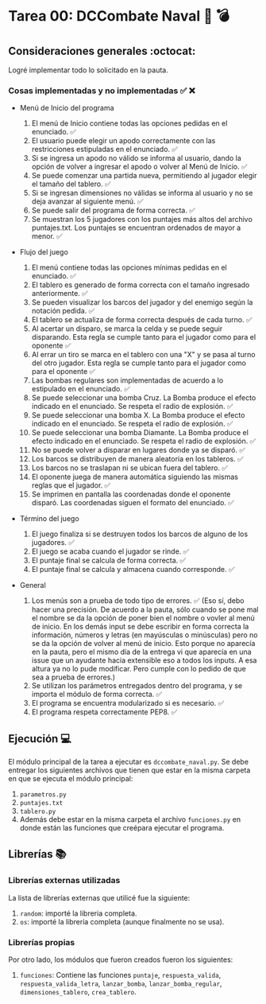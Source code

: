 # Tarea 00: DCCombate Naval :ship: :bomb:

<!-- Un buen ```README.md``` puede marcar una gran diferencia en la facilidad con la que corregimos una tarea, y consecuentemente cómo funciona su programa, por lo en general, entre más ordenado y limpio sea éste, mejor será 

Para nuestra suerte, GitHub soporta el formato [MarkDown](https://es.wikipedia.org/wiki/Markdown), el cual permite utilizar una amplia variedad de estilos de texto, tanto para resaltar cosas importantes como para separar ideas o poner código de manera ordenada ([pueden ver casi todas las funcionalidades que incluye aquí](https://github.com/adam-p/markdown-here/wiki/Markdown-Cheatsheet))

Un buen ```README.md``` no tiene por que ser muy extenso tampoco, hay que ser **concisos** (a menos que lo consideren necesario) pero **tampoco pueden** faltar cosas. Lo importante es que sea claro y limpio 

**Dejar claro lo que NO pudieron implementar y lo que no funciona a la perfección. Esto puede sonar innecesario pero permite que el ayudante se enfoque en lo que sí podría subir su puntaje.** -->

## Consideraciones generales :octocat:

Logré implementar todo lo solicitado en la pauta.

### Cosas implementadas y no implementadas :white_check_mark: :x:

* Menú de Inicio del programa
    1. El menú de Inicio contiene todas las opciones pedidas en el enunciado. :white_check_mark:
    2. El usuario puede elegir un apodo correctamente con las restricciones estipuladas en el enunciado. :white_check_mark:
    3. Si se ingresa un apodo no válido se informa al usuario, dando la opción de volver a ingresar el apodo o volver al Menú de Inicio. :white_check_mark:
    4. Se puede comenzar una partida nueva, permitiendo al jugador elegir el tamaño del tablero. :white_check_mark:
    5. Si se ingresan dimensiones no válidas se informa al usuario y no se deja avanzar al siguiente menú. :white_check_mark:
    6. Se puede salir del programa de forma correcta. :white_check_mark:
    7. Se muestran los 5 jugadores con los puntajes más altos del archivo puntajes.txt. Los puntajes se encuentran ordenados de mayor a menor. :white_check_mark:

* Flujo del juego
    1. El menú contiene todas las opciones mínimas pedidas en el enunciado. :white_check_mark:
    2. El tablero es generado de forma correcta con el tamaño ingresado anteriormente. :white_check_mark:
    3. Se pueden visualizar los barcos del jugador y del enemigo según la notación pedida. :white_check_mark:
    4. El tablero se actualiza de forma correcta después de cada turno. :white_check_mark:
    5. Al acertar un disparo, se marca la celda y se puede seguir disparando. Esta regla se cumple tanto para el jugador como para el oponente :white_check_mark:
    6. Al errar un tiro se marca en el tablero con una "X" y se pasa al turno del otro jugador. Esta regla se cumple tanto para el jugador como para el oponente :white_check_mark:
    7. Las bombas regulares son implementadas de acuerdo a lo estipulado en el enunciado. :white_check_mark:
    8. Se puede seleccionar una bomba Cruz. La Bomba produce el efecto indicado en el enunciado. Se respeta el radio de explosión. :white_check_mark:
    9. Se puede seleccionar una bomba X. La Bomba produce el efecto indicado en el enunciado. Se respeta el radio de explosión. :white_check_mark:
    10. Se puede seleccionar una bomba Diamante. La Bomba produce el efecto indicado en el enunciado. Se respeta el radio de explosión. :white_check_mark:
    11. No se puede volver a disparar en lugares donde ya se disparó. :white_check_mark:
    12. Los barcos se distribuyen de manera aleatoria en los tableros. :white_check_mark:
    13. Los barcos no se traslapan ni se ubican fuera del tablero. :white_check_mark:
    14. El oponente juega de manera automática siguiendo las mismas reglas que el jugador. :white_check_mark:
    15. Se imprimen en pantalla las coordenadas donde el oponente disparó. Las coordenadas siguen el formato del enunciado. :white_check_mark:

* Término del juego
    1. El juego finaliza si se destruyen todos los barcos de alguno de los jugadores. :white_check_mark:
    2. El juego se acaba cuando el jugador se rinde. :white_check_mark:
    3. El puntaje final se calcula de forma correcta. :white_check_mark:
    4. El puntaje final se calcula y almacena cuando corresponde. :white_check_mark:

* General
    1. Los menús son a prueba de todo tipo de errores.  :white_check_mark: (Eso sí, debo hacer una precisión. De acuerdo a la pauta, sólo cuando se pone mal el nombre se da la opción de poner bien el nombre o vovler al menú de inicio. En los demás input se debe escribir en forma correcta la información, números y letras (en mayúsculas o minúsculas) pero no se da la opción de volver al menú de inicio. Esto porque no aparecía en la pauta, pero el mismo día de la entrega vi que aparecía en una issue que un ayudante hacia extensible eso a todos los inputs. A esa altura ya no lo pude modificar. Pero cumple con lo pedido de que sea a prueba de errores.)
    2. Se utilizan los parámetros entregados dentro del programa, y se importa el módulo de forma correcta.  :white_check_mark:
    3. El programa se encuentra modularizado si es necesario.  :white_check_mark:
    4. El programa respeta correctamente PEP8.  :white_check_mark:

<!-- 
* <Nombre item pauta<sub>1</sub>>: Hecha completa
* <Nombre item pauta<sub>2</sub>>: Me faltó hacer <insertar qué cosa faltó>
    * <Nombre subitem pauta<sub>2.1</sub>>: Hecha completa 
    * <Nombre subitem pauta<sub>2.2</sub>>: Me faltó hacer <insertar qué cosa faltó>
    * ...
* <Nombre item pauta<sub>3</sub>>: Me faltó hacer <insertar qué cosa faltó>
* ...
* <Nombre item pauta<sub>n</sub>>: Me faltó hacer <insertar qué cosa faltó> -->


## Ejecución :computer:
El módulo principal de la tarea a ejecutar es  ```dccombate_naval.py```. Se debe entregar los siguientes archivos que tienen que estar en la misma carpeta en que se ejecuta el módulo principal:
1. ```parametros.py```
2. ```puntajes.txt```
3. ```tablero.py```
4. Además debe estar en la misma carpeta el archivo ```funciones.py``` en donde están las funciones que creépara ejecutar el programa.


## Librerías :books:
### Librerías externas utilizadas
La lista de librerías externas que utilicé fue la siguiente:

1. ```random```: importé la libreria completa.
2. ```os```: importé la libreria completa (aunque finalmente no se usa).

### Librerías propias
Por otro lado, los módulos que fueron creados fueron los siguientes:

1. ```funciones```: Contiene las funciones ```puntaje```, ```respuesta_valida```, ```respuesta_valida_letra```, ```lanzar_bomba```, ```lanzar_bomba_regular```, ```dimensiones_tablero```, ```crea_tablero```. 

<!-- ## Supuestos y consideraciones adicionales :thinking:
Los supuestos que realicé durante la tarea son los siguientes:

1. <Descripción/consideración 1 y justificación del por qué es válido/a> 
2. <Descripción/consideración 2 y justificación del por qué es válido/a>
3. ...

PD: <una última consideración (de ser necesaria) o comentario hecho anteriormente que se quiera **recalcar**>


-------



**EXTRA:** si van a explicar qué hace específicamente un método, no lo coloquen en el README mismo. Pueden hacerlo directamente comentando el método en su archivo. Por ejemplo:

```python
class Corrector:

    def __init__(self):
          pass

    # Este método coloca un 6 en las tareas que recibe
    def corregir(self, tarea):
        tarea.nota  = 6
        return tarea
```

Si quieren ser más formales, pueden usar alguna convención de documentación. Google tiene la suya, Python tiene otra y hay muchas más. La de Python es la [PEP287, conocida como reST](https://www.python.org/dev/peps/pep-0287/). Lo más básico es documentar así:

```python
def funcion(argumento):
    """
    Mi función hace X con el argumento
    """
    return argumento_modificado
```
Lo importante es que expliquen qué hace la función y que si saben que alguna parte puede quedar complicada de entender o tienen alguna función mágica usen los comentarios/documentación para que el ayudante entienda sus intenciones.

## Referencias de código externo :book:

Para realizar mi tarea saqué código de:
1. \<link de código>: este hace \<lo que hace> y está implementado en el archivo <nombre.py> en las líneas <número de líneas> y hace <explicación breve de que hace>



## Descuentos
La guía de descuentos se encuentra [link](https://github.com/IIC2233/syllabus/blob/master/Tareas/Descuentos.md). -->
